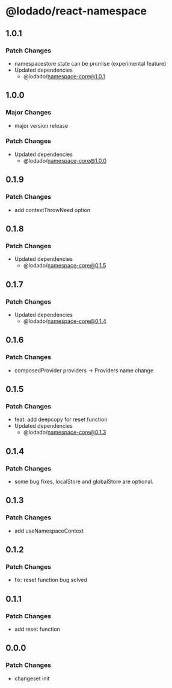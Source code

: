 # @lodado/react-namespace

## 1.0.1

### Patch Changes

- namespacestore state can be promise (experimental feature)
- Updated dependencies
  - @lodado/namespace-core@1.0.1

## 1.0.0

### Major Changes

- major version release

### Patch Changes

- Updated dependencies
  - @lodado/namespace-core@1.0.0

## 0.1.9

### Patch Changes

- add contextThrowNeed option

## 0.1.8

### Patch Changes

- Updated dependencies
  - @lodado/namespace-core@0.1.5

## 0.1.7

### Patch Changes

- Updated dependencies
  - @lodado/namespace-core@0.1.4

## 0.1.6

### Patch Changes

- composedProvider providers -> Providers name change

## 0.1.5

### Patch Changes

- feat: add deepcopy for reset function
- Updated dependencies
  - @lodado/namespace-core@0.1.3

## 0.1.4

### Patch Changes

- some bug fixes, localStore and globalStore are optional.

## 0.1.3

### Patch Changes

- add useNamespaceContext

## 0.1.2

### Patch Changes

- fix: reset function bug solved

## 0.1.1

### Patch Changes

- add reset function

## 0.0.0

### Patch Changes

- changeset init
